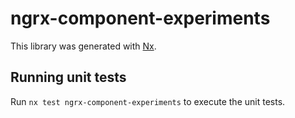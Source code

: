 # ngrx-component-experiments

This library was generated with [Nx](https://nx.dev).

## Running unit tests

Run `nx test ngrx-component-experiments` to execute the unit tests.
